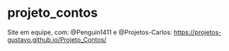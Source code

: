 # projeto_contos
Site em equipe, com: @Penguin1411 e @Projetos-Carlos: https://projetos-gustavo.github.io/Projeto_Contos/
